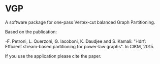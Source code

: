 # VGP
A software package for one-pass Vertex-cut balanced Graph Partitioning.

Based on the publication:

-F. Petroni, L. Querzoni, G. Iacoboni, K. Daudjee and S. Kamali: "Hdrf: Efficient stream-based partitioning for power-law graphs". In CIKM, 2015.

If you use the application please cite the paper.
